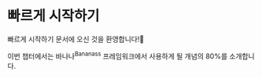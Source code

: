 # 빠르게 시작하기

빠르게 시작하기 문서에 오신 것을 환영합니다!🎉

이번 챕터에서는 바나나<sup>Bananass</sup> 프레임워크에서 사용하게 될 개념의 80%를 소개합니다.
